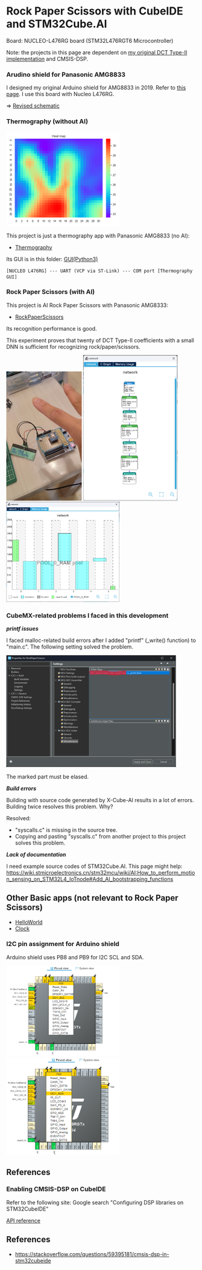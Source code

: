 # Rock Paper Scissors with CubeIDE and STM32Cube.AI

Board: NUCLEO-L476RG board (STM32L476RGT6 Microcontroller)

Note: the projects in this page are dependent on [my original DCT Type-II implementation](https://github.com/araobp/stm32-mcu/tree/master/NUCLEO-F401RE/DCT) and CMSIS-DSP.

### Arudino shield for Panasonic AMG8833

I designed my original Arduino shield for AMG8833 in 2019. Refer to [this page](https://github.com/araobp/stm32-mcu/tree/master/NUCLEO-F401RE/Thermography). I use this board with Nucleo L476RG.

=> [Revised schematic](kicad/RockPaperScissors/arduino_board.pdf)

### Thermography (without AI)

<img src="doc/thermography_interporated.png" width=300>

This project is just a thermography app with Panasonic AMG8833 (no AI):
- [Thermography](Thermography)

Its GUI is in this folder: [GUI(Python3)](Thermography/GUI)

```
[NUCLEO L476RG] --- UART (VCP via ST-Link) --- COM port [Thermography GUI]
```

### Rock Paper Scissors (with AI)

This project is AI Rock Paper Scissors with Panasonic AMG8333:
- [RockPaperScissors](RockPaperScissors)

Its recognition performance is good.

This experiment proves that twenty of DCT Type-II coefficients with a small DNN is sufficient for recognizing rock/paper/scissors. 

<img src="doc/RockPaperScissors_DCT_DNN_Experiment.jpg" width=200>

<img src="doc/RockPaperScissors_DCT_DNN.png" width=250>

<img src="doc/RockPaperScissors_DCT_DNN_memory_usage.png" width=300>

### CubeMX-related problems I faced in this development

***printf issues***

I faced malloc-related build errors after I added "printf" (_write() function) to "main.c". The following setting solved the problem.

<img src="doc/printf_issue.png" width=450>

The marked part must be elased.

***Build errors***

Building with source code generated by X-Cube-AI results in a lot of errors. Building twice resolves this problem. Why?

Resolved:
- "syscalls.c" is missing in the source tree.
- Copying and pasting "syscalls.c" from another project to this project solves this problem.

***Lack of documentation***

I need example source codes of STM32Cube.AI. This page might help:
https://wiki.stmicroelectronics.cn/stm32mcu/wiki/AI:How_to_perform_motion_sensing_on_STM32L4_IoTnode#Add_AI_bootstrapping_functions

## Other Basic apps (not relevant to Rock Paper Scissors)

- [HelloWorld](HelloWorld)
- [Clock](Clock)

### I2C pin assignment for Arduino shield

Arduino shield uses PB8 and PB9 for I2C SCL and SDA.

<img src="doc/I2C1_SCL.png" width=300>

<img src="doc/I2C1_SDA.png" width=300>

## References

### Enabling CMSIS-DSP on CubeIDE

Refer to the following site: Google search "Configuring DSP libraries on STM32CubeIDE"

[API reference](https://arm-software.github.io/CMSIS_5/General/html/index.html)

## References

- https://stackoverflow.com/questions/59395181/cmsis-dsp-in-stm32cubeide
